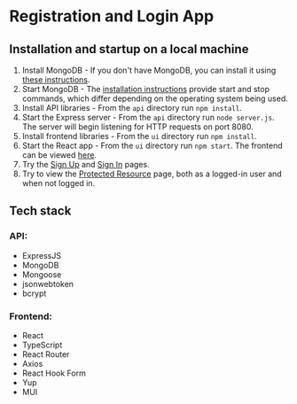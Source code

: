 # Registration and Login App

## Installation and startup on a local machine

1. Install MongoDB - If you don't have MongoDB, you can install it using [these instructions](https://www.mongodb.com/docs/manual/administration/install-community/).
2. Start MongoDB - The [installation instructions](https://www.mongodb.com/docs/manual/administration/) provide start and stop commands, which differ depending on the operating system being used.
3. Install API libraries - From the `api` directory run `npm install`.
4. Start the Express server - From the `api` directory run `node server.js`. The server will begin listening for HTTP requests on port 8080.
5. Install frontend libraries - From the `ui` directory run `npm install`.
6. Start the React app - From the `ui` directory run `npm start`. The frontend can be viewed [here](http://localhost:3000).
7. Try the [Sign Up](http://localhost:3000/signup) and [Sign In](http://localhost:3000/signin) pages.
8. Try to view the [Protected Resource](http://localhost:3000/protected-resource) page, both as a logged-in user and when not logged in.

## Tech stack

### API:

- ExpressJS
- MongoDB
- Mongoose
- jsonwebtoken
- bcrypt

### Frontend:

- React
- TypeScript
- React Router
- Axios
- React Hook Form
- Yup
- MUI
